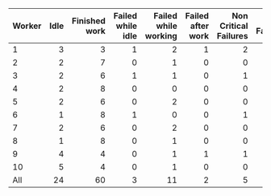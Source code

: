 | Worker   |   Idle |   Finished work |   Failed while idle |   Failed while working |   Failed after work |   Non Critical Failures |   Total Failures |   Working times |
|:---------|-------:|----------------:|--------------------:|-----------------------:|--------------------:|------------------------:|-----------------:|----------------:|
| 1        |      3 |               3 |                   1 |                      2 |                   1 |                       2 |                4 |               6 |
| 2        |      2 |               7 |                   0 |                      1 |                   0 |                       0 |                1 |               8 |
| 3        |      2 |               6 |                   1 |                      1 |                   0 |                       1 |                2 |               7 |
| 4        |      2 |               8 |                   0 |                      0 |                   0 |                       0 |                0 |               8 |
| 5        |      2 |               6 |                   0 |                      2 |                   0 |                       0 |                2 |               8 |
| 6        |      1 |               8 |                   1 |                      0 |                   0 |                       1 |                1 |               8 |
| 7        |      2 |               6 |                   0 |                      2 |                   0 |                       0 |                2 |               8 |
| 8        |      1 |               8 |                   0 |                      1 |                   0 |                       0 |                1 |               9 |
| 9        |      4 |               4 |                   0 |                      1 |                   1 |                       1 |                2 |               6 |
| 10       |      5 |               4 |                   0 |                      1 |                   0 |                       0 |                1 |               5 |
| All      |     24 |              60 |                   3 |                     11 |                   2 |                       5 |               16 |              73 |